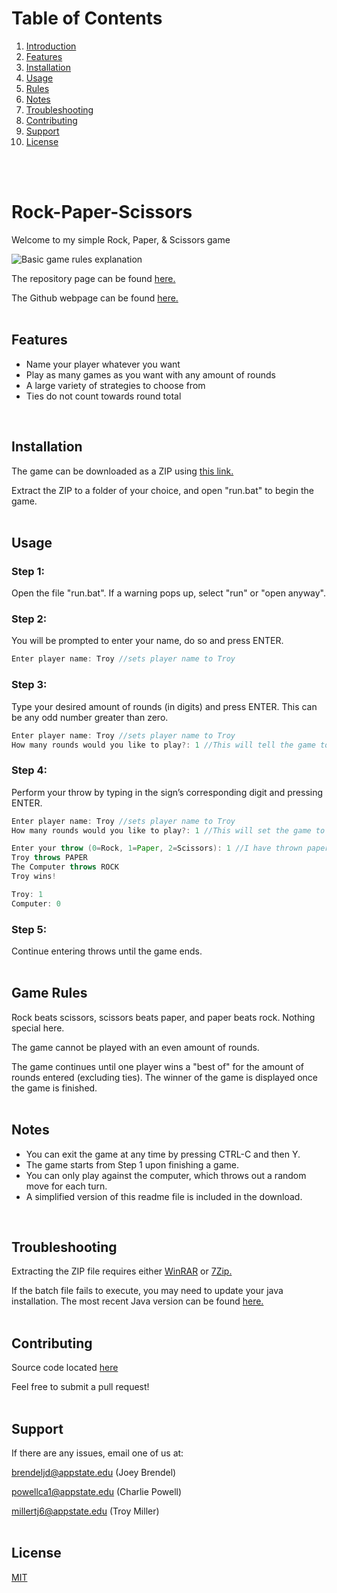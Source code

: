 # Table of Contents
1. [Introduction](#intro)
2. [Features](#features)
3. [Installation](#install)  
4. [Usage](#usage)
5. [Rules](#rules)
6. [Notes](#notes)
7. [Troubleshooting](#trouble)
8. [Contributing](#con)
9. [Support](#support)
10. [License](#license)  
<br>
<br>  

# Rock-Paper-Scissors <a name="intro"></a>  
Welcome to my simple Rock, Paper, & Scissors game

<img src="https://www.wikihow.com/images/thumb/3/33/Play-Rock%2C-Paper%2C-Scissors-Step-5-Version-3.jpg/aid42597-v4-728px-Play-Rock%2C-Paper%2C-Scissors-Step-5-Version-3.jpg" alt="Basic game rules explanation">

The repository page can be found <a href="https://github.com/JDBrendel159/Rock-Paper-Scissors">here.</a>

The Github webpage can be found <a href="http://jdbrendel159.github.io/Rock-Paper-Scissors/">here.</a>  
<br>  

## Features <a name="features"></a>  
* Name your player whatever you want
* Play as many games as you want with any amount of rounds
* A large variety of strategies to choose from
* Ties do not count towards round total  
<br>  

## Installation <a name="install"></a>  

The game can be downloaded as a ZIP using <a href="https://github.com/JDBrendel159/Rock-Paper-Scissors/archive/release.zip">this link.</a>

Extract the ZIP to a folder of your choice, and open "run.bat" to begin the game.  
<br>  

## Usage <a name="usage"></a>  

### Step 1:

Open the file "run.bat".  If a warning pops up, select "run" or "open anyway".

### Step 2:

You will be prompted to enter your name, do so and press ENTER.
```java
Enter player name: Troy //sets player name to Troy
```

### Step 3:

Type your desired amount of rounds (in digits) and press ENTER. This can be any odd number greater than zero.
```java
Enter player name: Troy //sets player name to Troy
How many rounds would you like to play?: 1 //This will tell the game to play a best of 1 round
```
### Step  4:

Perform your throw by typing in the sign’s corresponding digit and pressing ENTER.
```java
Enter player name: Troy //sets player name to Troy
How many rounds would you like to play?: 1 //This will set the game to 1 round

Enter your throw (0=Rock, 1=Paper, 2=Scissors): 1 //I have thrown paper against the computer
Troy throws PAPER
The Computer throws ROCK
Troy wins!

Troy: 1
Computer: 0
```
### Step 5:

Continue entering throws until the game ends.  
<br>  

## Game Rules <a name="rules"></a>  
Rock beats scissors, scissors beats paper, and paper beats rock.  Nothing special here.

The game cannot be played with an even amount of rounds.

The game continues until one player wins a "best of" for the amount of rounds entered (excluding ties).
The winner of the game is displayed once the game is finished.  
<br>  

## Notes <a name="notes"></a>  
* You can exit the game at any time by pressing CTRL-C and then Y.
* The game starts from Step 1 upon finishing a game.
* You can only play against the computer, which throws out a random move for each turn.
* A simplified version of this readme file is included in the download.  
<br>  

## Troubleshooting <a name="trouble"></a>  
Extracting the ZIP file requires either <a href="https://www.rarlab.com/download.htm">WinRAR</a> or <a href="https://www.7-zip.org">7Zip.</a>

If the batch file fails to execute, you may need to update your java installation.  The most recent Java version can be found <a href="https://www.java.com/en/download">here.</a>  
<br>  

## Contributing <a name="con"></a>  
Source code located [here](https://github.com/JDBrendel159/Rock-Paper-Scissors)

Feel free to submit a pull request!  
<br>  

## Support <a name="support"></a>  
If there are any issues, email one of us at:

brendeljd@appstate.edu (Joey Brendel)

powellca1@appstate.edu (Charlie Powell)

millertj6@appstate.edu (Troy Miller)  
<br>  

## License <a name="license"></a>  
[MIT](https://choosealicense.com/licenses/mit/)


